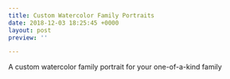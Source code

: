 ```yaml
---
title: Custom Watercolor Family Portraits
date: 2018-12-03 18:25:45 +0000
layout: post
preview: ''

---
```

A custom watercolor family portrait for your one-of-a-kind family